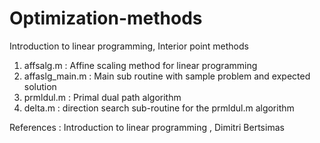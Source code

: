 Optimization-methods
====================

Introduction to linear programming, Interior point methods

1. affsalg.m : Affine scaling method for linear programming
2. affaslg_main.m : Main sub routine with sample problem and expected solution
3. prmldul.m : Primal dual path algorithm
4. delta.m : direction search sub-routine for the prmldul.m algorithm


References :
Introduction to linear programming , Dimitri Bertsimas
